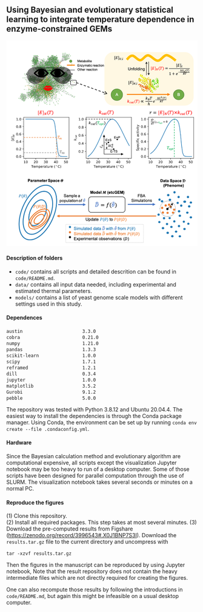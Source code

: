## Using Bayesian and evolutionary statistical learning to integrate temperature dependence in enzyme-constrained GEMs
<p align="center">
  <img  src="figures/logo.png">
</p>

#### Description of folders
* `code/` contains all scripts and detailed descrition can be found in `code/README.md`.
* `data/` contains all input data needed, including experimental and estimated thermal parameters.
* `models/` contains a list of yeast genome scale models with different settings used in this study.

#### Dependences
```
austin                      3.3.0
cobra                       0.21.0
numpy                       1.21.0  
pandas                      1.3.3
scikit-learn                1.0.0
scipy                       1.7.1
reframed                    1.2.1
dill                        0.3.4  
jupyter                     1.0.0
matplotlib                  3.5.2
Gurobi                      9.1.2
pebble                      5.0.0
```
The repository was tested with Python 3.8.12 and Ubuntu 20.04.4. The easiest way to install the dependencies is through the Conda package manager. Using Conda, the environment can be set up by running `conda env create --file .condaconfig.yml`.

#### Hardware
Since the Bayesian calculation method and evolutionary algorithm are computational expensive, all scripts except the visualization Jupyter notebook may be too heavy to run of a desktop computer. Some of those scripts have been designed for parallel computation through the use of SLURM. The visualization notebook takes several seconds or minutes on a normal PC.

#### Reproduce the figures
(1) Clone this repository.  
(2) Install all required packages. This step takes at most several minutes.
(3) Download the pre-computed results from Figshare (https://zenodo.org/record/3996543#.X0J1BNP7S3I). Download the `results.tar.gz` file to the current directory and uncompress with 
```
tar -xzvf results.tar.gz
```
Then the figures in the manuscript can be reproduced by using Jupyter notebook, Note that the result repository does not contain the heavy intermediate files which are not directly required for creating the figures.

One can also recompute those results by following the introductions in `code/README.md`, but again this might be infeasible on a usual desktop computer.
